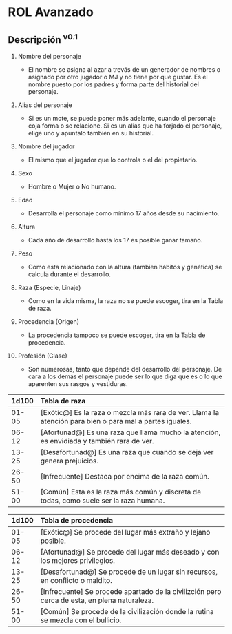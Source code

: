 # ROL Avanzado
## Descripción <sup>v0.1</sup>

1. Nombre del personaje
	- El nombre se asigna al azar a trevás de un generador de nombres o asignado por otro jugador o MJ y no tiene por que gustar. Es el nombre puesto por los padres y forma parte del historial del personaje.

1. Alias del personaje
	- Si es un mote, se puede poner más adelante, cuando el personaje coja forma o se relacione.
	Si es un alias que ha forjado el personaje, elige uno y apuntalo también en su historial.

1. Nombre del jugador
	- El mismo que el jugador que lo controla o el del propietario.

1. Sexo
	- Hombre o Mujer o No humano.

1. Edad
	- Desarrolla el personaje como mínimo 17 años desde su nacimiento.

1. Altura
	- Cada año de desarrollo hasta los 17 es posible ganar tamaño.

1. Peso
	- Como esta relacionado con la altura (tambien hábitos y genética) se calcula durante el desarrollo.

1. Raza (Especie, Linaje)
	- Como en la vida misma, la raza no se puede escoger, tira en la Tabla de raza.

1. Procedencia (Origen)
	- La procedencia tampoco se puede escoger, tira en la Tabla de procedencia.

1. Profesión (Clase)
	- Son numerosas, tanto que depende del desarrollo del personaje. De cara a los demás el personaje puede ser lo que diga que es o lo que aparenten sus rasgos y vestiduras.

| 1d100 | Tabla de raza |
| :---- | :---- |
| 01-05 | [Exótic@] Es la raza o mezcla más rara de ver. Llama la atención para bien o para mal a partes iguales. |
| 06-12 | [Afortunad@] Es una raza que llama mucho la atención, es envidiada y también rara de ver. |
| 13-25 | [Desafortunad@] Es una raza que cuando se deja ver genera prejuicios. |
| 26-50 | [Infrecuente] Destaca por encima de la raza común. |
| 51-00 | [Común] Esta es la raza más común y discreta de todas, como suele ser la raza humana. |

| 1d100 | Tabla de procedencia |
| :---- | :---- |
| 01-05 | [Exótic@] Se procede del lugar más extraño y lejano posible. |
| 06-12 | [Afortunad@] Se procede del lugar más deseado y con los mejores privilegios. |
| 13-25 | [Desafortunad@] Se procede de un lugar sin recursos, en conflicto o maldito. |
| 26-50 | [Infrecuente] Se procede apartado de la civilizción pero cerca de esta, en plena naturaleza. |
| 51-00 | [Común] Se procede de la civilización donde la rutina se mezcla con el bullicio. |
